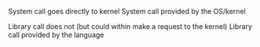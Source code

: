 System call goes directly to kernel
System call provided by the OS/kernel


Library call does not (but could within make a request to the kernel)
Library call provided by the language